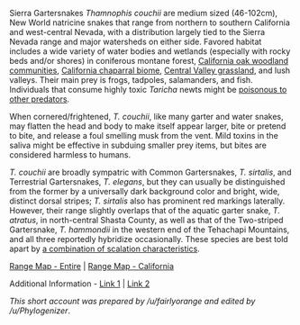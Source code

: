 Sierra Gartersnakes *Thamnophis couchii* are medium sized (46-102cm), New World natricine snakes that range from northern to southern California and west-central Nevada, with a distribution largely tied to the Sierra Nevada range and major watersheds on either side.  Favored habitat includes a wide variety of water bodies and wetlands (especially with rocky beds and/or shores) in coniferous montane forest, [California oak woodland communities](https://en.wikipedia.org/wiki/California_oak_woodland), [California chaparral biome](https://en.wikipedia.org/wiki/California_chaparral_and_woodlands), [Central Valley grassland](https://en.wikipedia.org/wiki/California_Central_Valley_grasslands), and lush valleys.  Their main prey is frogs, tadpoles, salamanders, and fish.  Individuals that consume highly toxic *Taricha* newts might be [poisonous to other predators](https://www.researchgate.net/publication/8120008_A_Resistant_Predator_and_Its_Toxic_Prey_Persistence_of_Newt_Toxin_Leads_to_Poisonous_Not_Venomous_Snakes).

When cornered/frightened, *T. couchii*, like many garter and water snakes, may flatten the head and body to make itself appear larger, bite or pretend to bite, and release a foul smelling musk from the vent. Mild toxins in the saliva might be effective in subduing smaller prey items, but bites are considered harmless to humans.

*T. couchii* are broadly sympatric with Common Gartersnakes, *T. sirtalis*, and Terrestrial Gartersnakes, *T. elegans*, but they can usually be distinguished from the former by a universally dark background color and bright, wide, distinct dorsal stripes; *T. sirtalis* also has prominent red markings laterally.  However, their range slightly overlaps that of the aquatic garter snake, *T. atratus*, in north-central Shasta County, as well as that of the Two-striped Gartersnake, *T. hammondii* in the western end of the Tehachapi Mountains, and all three reportedly hybridize occasionally.  These species are best told apart by [a combination of scalation characteristics](http://www.californiaherps.com/identification/snakesid/gartersnakeskey.html).

[Range Map - Entire](http://www.californiaherps.com/snakes/maps/xtcouchiispeciesmap3.jpg)  | 
 [Range Map - California](http://www.californiaherps.com/snakes/maps/tcouchiimap2.jpg)

Additional Information - [Link 1](http://www.californiaherps.com/snakes/pages/t.couchii.html)  | 
 [Link 2](https://explorer.natureserve.org/Taxon/ELEMENT_GLOBAL.2.105516/Thamnophis_couchii)
 
*This short account was prepared by /u/fairlyorange and edited by /u/Phylogenizer*.
